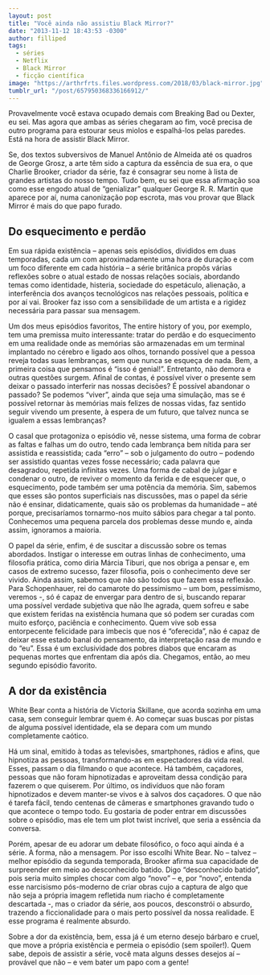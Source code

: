 ```yaml
---
layout: post
title: "Você ainda não assistiu Black Mirror?"
date: "2013-11-12 18:43:53 -0300"
author: filliped
tags:
  - séries
  - Netflix
  - Black Mirror
  - ficção científica
image: "https://arthrfrts.files.wordpress.com/2018/03/black-mirror.jpg"
tumblr_url: "/post/657950368336166912/"
---
```


Provavelmente você estava ocupado demais com Breaking Bad ou Dexter, eu sei. Mas agora que ambas as séries chegaram ao fim, você precisa de outro programa para estourar seus miolos e espalhá-los pelas paredes. Está na hora de assistir Black Mirror.

Se, dos textos subversivos de Manuel Antônio de Almeida até os quadros de George Grosz,  a arte têm sido a captura da essência de sua era, o que Charlie Brooker, criador da série, faz é consagrar seu nome à lista de grandes artistas do nosso tempo. Tudo bem, eu sei que essa afirmação soa como esse engodo atual de “genializar” qualquer George R. R. Martin que aparece por aí, numa canonização pop escrota, mas vou provar que Black Mirror é mais do que papo furado.

## Do esquecimento e perdão

Em sua rápida existência – apenas seis episódios, divididos em duas temporadas, cada um com aproximadamente uma hora de duração e com um foco diferente em cada história – a série britânica propôs várias reflexões sobre o atual estado de nossas relações sociais, abordando temas como identidade, histeria, sociedade do espetáculo, alienação, a interferência dos avanços tecnológicos nas relações pessoais, política e por aí vai. Brooker faz isso com a sensibilidade de um artista e a rigidez necessária para passar sua mensagem.

Um dos meus episódios favoritos, The entire history of you, por exemplo, tem uma premissa muito interessante: tratar do perdão e do esquecimento em uma realidade onde as memórias são armazenadas em um terminal implantado no cérebro e ligado aos olhos, tornando possível que a pessoa reveja todas suas lembranças, sem que nunca se esqueça de nada. Bem, a primeira coisa que pensamos é “isso é genial!”. Entretanto, não demora e outras questões surgem. Afinal de contas, é possível viver o presente sem deixar o passado interferir nas nossas decisões? É possível abandonar o passado? Se podemos “viver”, ainda que seja uma simulação, mas se é possível retornar às memórias mais felizes de nossas vidas, faz sentido seguir vivendo um presente, à espera de um futuro, que talvez nunca se igualem a essas lembranças?

O casal que protagoniza o episódio vê, nesse sistema, uma forma de cobrar as faltas e falhas um do outro, tendo cada lembrança bem nítida para ser assistida e reassistida; cada “erro” – sob o julgamento do outro – podendo ser assistido quantas vezes fosse necessário; cada palavra que desagradou, repetida infinitas vezes. Uma forma de cabal de julgar e condenar o outro, de reviver o momento da ferida e de esquecer que, o esquecimento, pode também ser uma potência da memória. Sim, sabemos que esses são pontos superficiais nas discussões, mas o papel da série não é ensinar, didaticamente, quais são os problemas da humanidade – até porque, precisaríamos tornarmo-nos muito sábios para chegar a tal ponto. Conhecemos uma pequena parcela dos problemas desse mundo e, ainda assim, ignoramos a maioria.

O papel da série, enfim, é de suscitar a discussão sobre os temas abordados. Instigar o interesse em outras linhas de conhecimento, uma filosofia prática, como diria Márcia Tiburi, que nos obriga a pensar e, em casos de extremo sucesso, fazer filosofia, pois o conhecimento deve ser vivido. Ainda assim, sabemos que não são todos que fazem essa reflexão. Para Schopenhauer, rei do camarote do pessimismo – um bom, pessimismo, veremos -, só é capaz de envergar para dentro de si, buscando reparar uma possível verdade subjetiva que não lhe agrada, quem sofreu e sabe que existem feridas na existência humana que só podem ser curadas com muito esforço, paciência e conhecimento. Quem vive sob essa entorpecente felicidade para imbecis que nos é “oferecida”, não é capaz de deixar esse estado banal do pensamento, da interpretação rasa de mundo e do “eu”. Essa é um exclusividade dos pobres diabos que encaram as pequenas mortes que enfrentam dia após dia. Chegamos, então, ao meu segundo episódio favorito.

## A dor da existência

White Bear conta a história de Victoria Skillane, que acorda sozinha em uma casa, sem conseguir lembrar quem é. Ao começar suas buscas por pistas de alguma possível identidade, ela se depara com um mundo completamente caótico.

Há um sinal, emitido à todas as televisões, smartphones, rádios e afins, que hipnotiza as pessoas, transformando-as em espectadores da vida real. Esses, passam o dia filmando o que acontece. Há também, caçadores, pessoas que não foram hipnotizadas e aproveitam dessa condição para fazerem o que quiserem. Por último, os indivíduos que não foram hipnotizados e devem manter-se vivos e à salvos dos caçadores. O que não é tarefa fácil, tendo centenas de câmeras e smartphones gravando tudo o que acontece o tempo todo. Eu gostaria de poder entrar em discussões sobre o episódio, mas ele tem um plot twist incrível, que seria a essência da conversa.

Porém, apesar de eu adorar um debate filosófico, o foco aqui ainda é a série. A forma, não a mensagem. Por isso escolhi White Bear. No – talvez – melhor episódio da segunda temporada, Brooker afirma sua capacidade de surpreender em meio ao desconhecido batido. Digo “desconhecido batido”, pois seria muito simples chocar com algo “novo” – e, por “novo”, entenda esse narcisismo pós-moderno de criar obras cujo a captura de algo que não seja a própria imagem refletida num riacho é completamente descartada -, mas o criador da série, aos poucos, desconstrói o absurdo, trazendo a ficcionalidade para o mais perto possível da nossa realidade. E esse programa é realmente absurdo.

Sobre a dor da existência, bem, essa já é um eterno desejo bárbaro e cruel, que move a própria existência e permeia o episódio (sem spoiler!). Quem sabe, depois de assistir a série, você mata alguns desses desejos aí – provável que não – e vem bater um papo com a gente!
